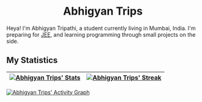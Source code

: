 <h1 align="center"><b>Abhigyan Trips</b></h1>
Heya! I'm Abhigyan Tripathi, a student currently living in Mumbai, India. I'm preparing for 
<a href="https://en.wikipedia.org/wiki/Joint_Entrance_Examination">JEE</a>, 
and learning programming through small projects  on the side.


## My Statistics

|[![Abhigyan Trips' Stats](https://github-readme-stats.vercel.app/api?username=abhigyantrips&show_icons=true&theme=gruvbox)](https://abhigyantrips.is-a.dev)|[![Abhigyan Trips' Streak](https://github-readme-streak-stats.herokuapp.com/?user=abhigyantrips&theme=gruvbox)](https://abhigyantrips.is-a.dev)|
|---|---|

[![Abhigyan Trips' Activity Graph](https://activity-graph.herokuapp.com/graph?username=abhigyantrips&custom_title=Abhigyan%20Trips's%20Contribution%20Graph&theme=gruvbox&bg_color=282828)](https://abhigyantrips.is-a.dev)
